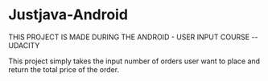 # Justjava-Android

THIS PROJECT IS MADE DURING THE ANDROID - USER INPUT COURSE -- UDACITY

This project simply takes the input number of orders user want to place and return the total price of the order.
